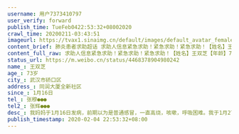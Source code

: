 ```yaml
---
username: 用户7373410797
user_verify: forward
publish_time: TueFeb0422:53:32+08002020
crawl_time: 20200211-03:43:51
imageurl: https://tvax1.sinaimg.cn/default/images/default_avatar_female_180.gif?KID=imgbed,tva&Expires=1581374246&ssig=%2BHt3qSHEvq,http://n.sinaimg.cn/photo/5213b46e/20181127/timeline_card_small_super_default.png
content_brief: 肺炎患者求助超话 求助人信息紧急求助！紧急求助！紧急求助！【姓名】王双芝【年龄】73岁【所在城市】武汉市硚口区【所在小区、社区】同润大厦全新社区【患病时间】1月16日【联系方式】张穆●●●【其他紧急联系人】张辉●●●【病情描述】我妈妈于1月16日发病，前期以为是普通 ...全文
content_full_raw: 求助人信息紧急求助！紧急求助！紧急求助！【姓名】王双芝【年龄】73岁【所在城市】武汉市硚口区【所在小区、社区】同润大厦全新社区【患病时间】1月16日【联系方式】张穆●●●【其他紧急联系人】张辉●●●【病情描述】我妈妈于1月16日发病，前期以为是普通感冒，一直高烧，咳嗽，呼吸困难。我于1月27日上报社区，到今天社区回复还是没有床位，要我们等着，但是我妈妈有高血压，血糖偏高，住宿的楼房是老小区，徒步上下楼，每天去医院打针排队8—12个小时，老人真的快扛不住了，昨天晚上又做了CT和血项检查，医生说要我们赶紧联系住院事宜，不然我妈妈情况非常危险，但是今天我跟社区联系，还是没有床位。我弟弟前期照顾我妈妈也疑似感染，我请求大家帮帮我们！
status_url: https://m.weibo.cn/status/4468378904980242
name_: 王双芝
age_: 73岁
city_: 武汉市硚口区
address_: 同润大厦全新社区
since_: 1月16日
tel_: 张穆●●●
tel2_: 张辉●●●
desc_: 我妈妈于1月16日发病，前期以为是普通感冒，一直高烧，咳嗽，呼吸困难。我于1月27日上报社区，到今天社区回复还是没有床位，要我们等着，但是我妈妈有高血压，血糖偏高，住宿的楼房是老小区，徒步上下楼，每天去医院打针排队8—12个小时，老人真的快扛不住了，昨天晚上又做了CT和血项检查，医生说要我们赶紧联系住院事宜，不然我妈妈情况非常危险，但是今天我跟社区联系，还是没有床位。我弟弟前期照顾我妈妈也疑似感染，我请求大家帮帮我们！
publish_timestamp: 2020-02-04 22:53:32+08:00
---
```

